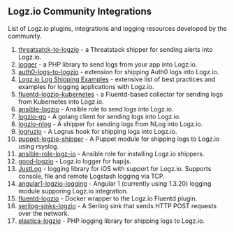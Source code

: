 ## Logz.io Community Integrations

List of Logz.io plugins, integrations and logging resources developed by the community.

1. [threatsatck-to-logzio] - a Threatstack shipper for sending alerts into Logz.io.
2. [logger] - a PHP library to send logs from your app into Logz.io.
3. [auth0-logs-to-logzio] - extension for shipping Auth0 logs into Logz.io.
4. [Logz.io Log Shipping Examples] - extensive list of best practices and examples for logging applications with Logz.io. 
5. [fluentd-logzio-kubernetes] - a Fluentd-based collector for sending logs from Kubernetes into Logz.io.
6. [ansible-logzio] - Ansible role to send logs into Logz.io. 
7. [logzio-go] - A golang client for sending logs into Logz.io.
8. [logzio-nlog] - A shipper for sending logs from NLog into Logz.io. 
9. [logruzio] - A Logrus hook for shipping logs into Logz.io. 
10. [puppet-logzio-shipper] - A Puppet module for shipping logs to Logz.io using rsyslog. 
11. [ansible-role-logz-io] - Ansible role for installing Logz.io shippers.
12. [good-logzio] - Logz.io logger for hapijs. 
13. [JustLog] - logging library for iOS with support for Logz.io. Supports console, file and remote Logstash logging via TCP.
14. [angular1-logzio-logging] - Angular 1 (currently using 1.3.20) logging module supporing Logz.io integration.
15. [fluentd-logzio] - Docker wrapper to the Logz.io Fluentd plugin.
16. [serilog-sinks-logzio] - A Serilog sink that sends HTTP POST requests over the network.
17. [elastica-logzio] - PHP logging library for shipping logs to Logz.io.

[threatsatck-to-logzio]: https://github.com/threatstack/threatstack-to-logzio
[logger]: https://github.com/vagnercsouza/logger
[auth0-logs-to-logzio]: https://github.com/pantheon-systems/auth0-logs-to-logzio
[Logz.io Log Shipping Examples]:https://github.com/rentacenter/logzio
[fluentd-logzio-kubernetes]:https://github.com/snyk/fluentd-logzio-kubernetes
[ansible-logzio]:https://github.com/jmcvetta/ansible-logzio
[logzio-go]:https://github.com/dougEfresh/logzio-go
[logzio-nlog]:https://github.com/kylewest/logzio-nlog
[logruzio]:https://github.com/bshuster-repo/logruzio
[puppet-logzio-shipper]: https://github.com/iwalz/puppet-logzio_shipper
[ansible-role-logz-io]: https://github.com/wtanaka/ansible-role-logz-io
[good-logzio]:  https://gitlab.com/widgetic/good-logzio
[JustLog]: https://github.com/justeat/JustLog
[angular1-logzio-logging]: https://github.com/drmikecrowe/angular1-logzio-logging
[fluentd-logzio]: https://github.com/jdrago999/fluentd-logzio
[serilog-sinks-logzio]: https://github.com/asperheim/serilog-sinks-logzio
[elastica-logzio]: https://github.com/lordoffreaks/elastica-logzio
